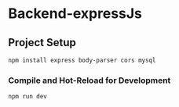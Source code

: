 # Backend-expressJs
## Project Setup

```sh
npm install express body-parser cors mysql
```

### Compile and Hot-Reload for Development

```sh
npm run dev
```
